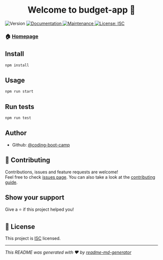<h1 align="center">Welcome to budget-app 👋</h1>
<p>
  <img alt="Version" src="https://img.shields.io/badge/version-1.0.0-blue.svg?cacheSeconds=2592000" />
  <a href="https://github.com/coding-boot-camp/unit18hw#readme" target="_blank">
    <img alt="Documentation" src="https://img.shields.io/badge/documentation-yes-brightgreen.svg" />
  </a>
  <a href="https://github.com/coding-boot-camp/unit18hw/graphs/commit-activity" target="_blank">
    <img alt="Maintenance" src="https://img.shields.io/badge/Maintained%3F-yes-green.svg" />
  </a>
  <a href="https://github.com/coding-boot-camp/unit18hw/blob/master/LICENSE" target="_blank">
    <img alt="License: ISC" src="https://img.shields.io/github/license/coding-boot-camp/budget-app" />
  </a>
</p>

### 🏠 [Homepage](https://github.com/coding-boot-camp/unit18hw#readme)

## Install

```sh
npm install
```

## Usage

```sh
npm run start
```

## Run tests

```sh
npm run test
```

## Author

* Github: [@coding-boot-camp](https://github.com/coding-boot-camp)

## 🤝 Contributing

Contributions, issues and feature requests are welcome!<br />Feel free to check [issues page](https://github.com/coding-boot-camp/unit18hw/issues). You can also take a look at the [contributing guide](https://github.com/coding-boot-camp/unit18hw/blob/master/CONTRIBUTING.md).

## Show your support

Give a ⭐️ if this project helped you!

## 📝 License

This project is [ISC](https://github.com/coding-boot-camp/unit18hw/blob/master/LICENSE) licensed.

***
_This README was generated with ❤️ by [readme-md-generator](https://github.com/kefranabg/readme-md-generator)_